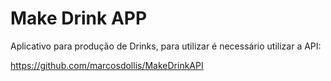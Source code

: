 # Make Drink APP
Aplicativo para produção de Drinks, para utilizar é necessário utilizar a API:

https://github.com/marcosdollis/MakeDrinkAPI
